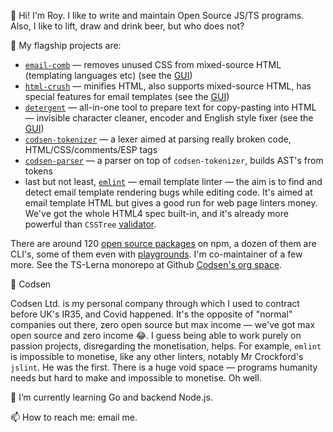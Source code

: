 👋 Hi! I'm Roy. I like to write and maintain Open Source JS/TS programs. Also, I like to lift, draw and drink beer, but who does not?

🔭 My flagship projects are:

- [`email-comb`](https://codsen.com/os/email-comb) — removes unused CSS from mixed-source HTML (templating languages etc) (see the [GUI](https://emailcomb.com))
- [`html-crush`](https://codsen.com/os/html-crush) — minifies HTML, also supports mixed-source HTML, has special features for email templates (see the [GUI](https://htmlcrush.com))
- [`detergent`](https://codsen.com/os/detergent) — all-in-one tool to prepare text for copy-pasting into HTML — invisible character cleaner, encoder and English style fixer (see the [GUI](https://detergent.io))
- [`codsen-tokenizer`](https://codsen.com/os/codsen-tokenizer) — a lexer aimed at parsing really broken code, HTML/CSS/comments/ESP tags
- [`codsen-parser`](https://codsen.com/os/codsen-parser) — a parser on top of `codsen-tokenizer`, builds AST's from tokens
- last but not least, [`emlint`](https://codsen.com/os/emlint) — email template linter — the aim is to find and detect email template rendering bugs while editing code. It's aimed at email template HTML but gives a good run for web page linters money. We've got the whole HTML4 spec built-in, and it's already more powerful than `CSSTree` [validator](https://csstree.github.io/docs/validator.html).

There are around 120 [open source packages](https://codsen.com/os) on npm, a dozen of them are CLI's, some of them even with [playgrounds](https://codsen.com/os/play). I'm co-maintainer of a few more. See the TS-Lerna monorepo at Github [Codsen's org space](https://github.com/codsen/codsen).

💼 Codsen

Codsen Ltd. is my personal company through which I used to contract before UK's IR35, and Covid happened. It's the opposite of "normal" companies out there, zero open source but max income — we've got max open source and zero income 😂. I guess being able to work purely on passion projects, disregarding the monetisation, helps. For example, `emlint` is impossible to monetise, like any other linters, notably Mr Crockford's `jslint`. He was the first. There is a huge void space — programs humanity needs but hard to make and impossible to monetise. Oh well.

🌱 I’m currently learning Go and backend Node.js.

📫 How to reach me: email me.
